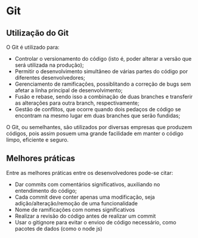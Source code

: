 # Git

## Utilização do Git

O Git é utilizado para:
- Controlar o versionamento do código (isto é, poder alterar a versão que será utilizada na produção);
- Permitir o desenvolvimento simultâneo de várias partes do código por diferentes desenvolvedores;
- Gerenciamento de ramificações, possiblitando a correção de bugs sem afetar a linha principal de desenvolvimento;
- Fusão e rebase, sendo isso a combinação de duas branches e transferir as alterações para outra branch, respectivamente;
- Gestão de conflitos, que ocorre quando dois pedaços de código se encontram na mesmo lugar em duas branches que serão fundidas;

O Git, ou semelhantes, são utilizados por diversas empresas que produzem códigos, pois assim posuem uma grande facilidade em manter o código limpo, eficiente e seguro.

## Melhores práticas

Entre as melhores práticas entre os desenvolvedores pode-se citar:

- Dar commits com comentários significativos, auxiliando no entendimento do código;
- Cada commit deve conter apenas uma modificação, seja adição/alteração/remoção de uma funcionalidade
- Nome de ramificações com nomes significativos
- Realizar a revisão do código antes de realizar um commit
- Usar o gitignore para evitar o envioo de código necessário, como pacotes de dados (como o node js)